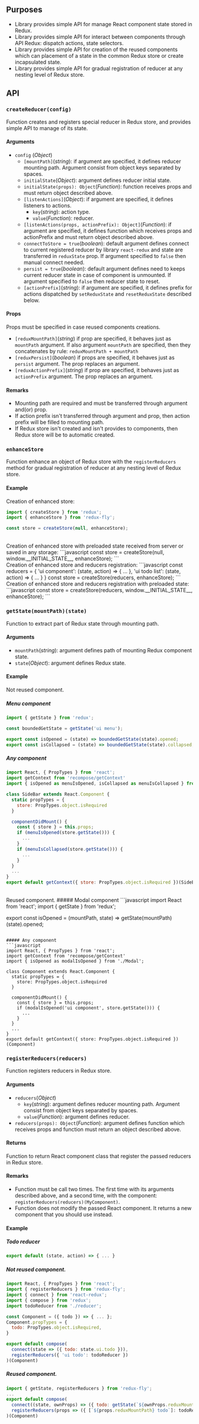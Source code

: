 ## Purposes
* Library provides simple API for manage React component state stored in Redux.
* Library provides simple API for interact between components through API Redux: dispatch actions, state selectors.
* Library provides simple API for creation of the reused components which can placement of a state in the common Redux store or create incapsulated state.
* Library provides simple API for gradual registration of reducer at any nesting level of Redux store.

## API
### `createReducer(config)`
Function creates and registers special reducer in Redux store, and provides simple API to manage of its state.

#### Arguments
* `config` (*Object*)
  * `[mountPath]`\(*string*): if argument are specified, it defines reducer mounting path. Argument consist from object keys separated by spaces.
  * `initialState`\(*Object*): argument defines reducer initial state.
  * `initialState(props): Object`\(*Function*): function receives props and must return object described above.  
  * `[listenActions]`\(*Object*): if argument are specified, it defines listeners to actions.
    * `key`\(*string*): action type.
    * `value`\(*Function*): reducer.
  * `[listenActions(props, actionPrefix): Object]`\(*Function*): if argument are specified, it defines function which receives props and actionPrefix and must return object described above.  
  * `connectToStore = true`\(*boolean*): default argument defines connect to current registered reducer by library `react-redux` and state are transferred in `reduxState` prop. If argument specified to `false` then manual connect needed.
  * `persist = true`\(*boolean*): default argument defines need to keeps current reducer state in case of component is unmounted. If argument specified to `false` then reducer state to reset.  
  * `[actionPrefix]`\(*string*): if argument are specified, it defines prefix for actions dispatched by `setReduxState` and `resetReduxState` described below.
  
#### Props
Props must be specified in case reused components creations.
* `[reduxMountPath]`\(*string*) if prop are specified, it behaves just as `mountPath` argument. If also argument `mountPath` are specified, then they concatenates by rule: `reduxMountPath + mountPath`  
* `[reduxPersist]`\(*boolean*) if props are specified, it behaves just as `persist` argument. The prop replaces an argument.
* `[reduxActionPrefix]`\(*string*) if prop are specified, it behaves just as `actionPrefix` argument. The prop replaces an argument.

#### Remarks
* Mounting path are required and must be transferred through argument and(or) prop.
* If action prefix isn't transferred through argument and prop, then action prefix will be filled to mounting path.
* If Redux store isn't created and isn't provides to components, then Redux store will be to automatic created.

### `enhanceStore`
Function enhance an object of Redux store with the `registerReducers` method for gradual registration of reducer at any nesting level of Redux store.
  
#### Example
Creation of enhanced store:
```javascript
import { createStore } from 'redux';
import { enhanceStore } from 'redux-fly';

const store = createStore(null, enhanceStore);
```  
<br/>
Creation of enhanced store with preloaded state received from server or saved in any storage:  
```javascript 
const store = createStore(null, window.__INITIAL_STATE__, enhanceStore);
```
<br/>
Creation of enhanced store and reducers registration:
```javascript
const reducers = {
  'ui component': (state, action) => { ... },
  'ui todo list': (state, action) => { ... }
}
const store = createStore(reducers, enhanceStore);
```
<br/>
Creation of enhanced store and reducers registration with preloaded state:
```javascript  
const store = createStore(reducers, window.__INITIAL_STATE__, enhanceStore);
```
  
### `getState(mountPath)(state)`
Function to extract part of Redux state through mounting path.

#### Arguments
* `mountPath`\(*string*): argument defines path of mounting Redux component state.
* `state`\(*Object*): argument defines Redux state.

#### Example

Not reused component.
##### Menu component
```javascript
import { getState } from 'redux';    

const boundedGetState = getState('ui menu');

export const isOpened = (state) => boundedGetState(state).opened;
export const isCollapsed = (state) => boundedGetState(state).collapsed;
```

##### Any component
```javascript
import React, { PropTypes } from 'react';
import getContext from 'recompose/getContext' 
import { isOpened as menuIsOpened, isCollapsed as menuIsCollapsed } from './Menu';

class SideBar extends React.Component {
  static propTypes = {
    store: PropTypes.object.isRequired
  }

  componentDidMount() {
    const { store } = this.props;
    if (menuIsOpened(store.getState())) {
      ...
    }
    if (menuIsCollapsed(store.getState())) {
      ...
    }
  }
  ...
}
export default getContext({ store: PropTypes.object.isRequired })(SideBar)
```
<br/>
Reused component.
##### Modal component
```javascript
import React from 'react';
import { getState } from 'redux';    

export const isOpened = (mountPath, state) => getState(mountPath)(state).opened;
```

##### Any component
```javascript
import React, { PropTypes } from 'react';
import getContext from 'recompose/getContext' 
import { isOpened as modalIsOpened } from './Modal';

class Component extends React.Component {
  static propTypes = {
    store: PropTypes.object.isRequired
  }

  componentDidMount() {
    const { store } = this.props;
    if (modalIsOpened('ui component', store.getState())) {
      ...
    }
  }
  ...
}
export default getContext({ store: PropTypes.object.isRequired })(Component)
```

### `registerReducers(reducers)`
Function registers reducers in Redux store.

#### Arguments
* `reducers`\(*Object*) 
  * `key`\(*string*): argument defines reducer mounting path. Argument consist from object keys separated by spaces.
  * `value`\(*Function*): argument defines reducer.
* `reducers(props): Object`\(*Function*): argument defines function which receives props and function must return an object described above.  

#### Returns
Function to return React component class that register the passed reducers in Redux store.

#### Remarks
* Function must be call two times. The first time with its arguments described above, and a second time, with the component: `registerReducers(reducers)(MyComponent)`.
* Function does not modify the passed React component. It returns a new component that you should use instead.

#### Example

##### Todo reducer
```javascript
export default (state, action) => { ... }
```

##### Not reused component.
```javascript
import React, { PropTypes } from 'react';
import { registerReducers } from 'redux-fly';
import { connect } from 'react-redux';
import { compose } from 'redux';
import todoReducer from './reducer';

const Component = ({ todo }) => { ... };
Component.propTypes = {
  todo: PropTypes.object.isRequired,
}

export default compose(
  connect(state => ({ todo: state.ui.todo })),
  registerReducers({ 'ui todo': todoReducer })  
)(Component)
```

##### Reused component.
```javascript
import { getState, registerReducers } from 'redux-fly';
...
export default compose(
  connect((state, ownProps) => ({ todo: getState(`${ownProps.reduxMountPath} todo`)(state) })),
  registerReducers(props => ({ [`${props.reduxMountPath} todo`]: todoReducer }))  
)(Component)
```
